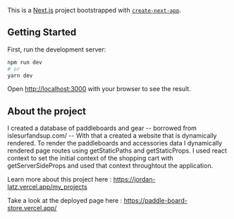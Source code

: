 This is a [Next.js](https://nextjs.org/) project bootstrapped with [`create-next-app`](https://github.com/vercel/next.js/tree/canary/packages/create-next-app).

## Getting Started

First, run the development server:

```bash
npm run dev
# or
yarn dev
```

Open [http://localhost:3000](http://localhost:3000) with your browser to see the result.



## About the project
I created a database of paddleboards and gear -- borrowed from islesurfandsup.com/ --  With that a created a website that is dynamically rendered.  To render the paddleboards and accessories data I dynamically rendered page routes using getStaticPaths and getStaticProps.  I used react context to set the initial context of the shopping cart with getServerSideProps and used that context throughtout the application.

Learn more about this project here : https://jordan-latz.vercel.app/my_projects

Take a look at the deployed page here : https://paddle-board-store.vercel.app/

